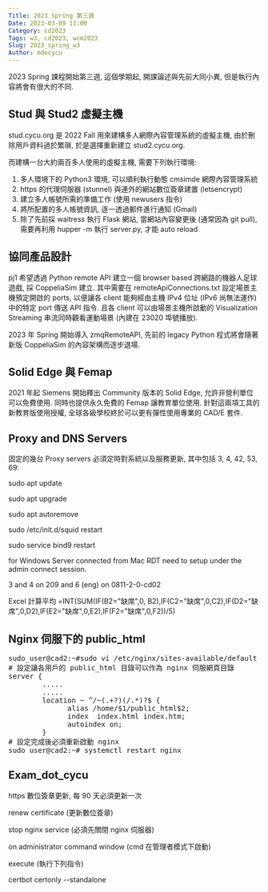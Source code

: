 ```yaml
---
Title: 2023 Spring 第三週
Date: 2023-03-09 11:00
Category: cd2023
Tags: w3, cd2023, wcm2023
Slug: 2023_spring_w3
Author: mdecycu
---
```


2023 Spring 課程開始第三週, 這個學期起, 開課論述與先前大同小異, 但是執行內容將會有很大的不同.

<!-- PELICAN_END_SUMMARY -->

Stud 與 Stud2 虛擬主機
----

stud.cycu.org 是 2022 Fall 用來建構多人網際內容管理系統的虛擬主機, 由於刪除用戶資料過於繁瑣, 於是選擇重新建立 stud2.cycu.org. 

而建構一台大約兩百多人使用的虛擬主機, 需要下列執行環境:

1. 多人環境下的 Python3 環境, 可以順利執行動態 cmsimde 網際內容管理系統
2. https 的代理伺服器 (stunnel) 與連外的網站數位簽章建置 (letsencrypt)
3. 建立多人帳號所需的準備工作 (使用 newusers 指令)
4. 將所配置的多人帳號資訊, 逐一透過郵件進行通知 (Gmail)
5. 除了先前採 waitress 執行 Flask 網站, 當網站內容變更後 (通常因為 git pull), 需要再利用 hupper -m 執行 server.py, 才能 auto reload

協同產品設計
----

pj1 希望透過 Python remote API 建立一個 browser based 跨網路的機器人足球遊戲, 採 CoppeliaSim 建立. 其中需要在 remoteApiConnections.txt 設定場景主機預定開啟的 ports, 以便讓各 client 能夠經由主機 IPv4 位址 (IPv6 尚無法運作) 中的特定 port 傳送 API 指令. 且各 client 可以由場景主機所啟動的 Visualization Streaming 串流同時觀看運動場景 (內建在 23020 埠號播放).

2023 年 Spring 開始導入 zmqRemoteAPI, 先前的 legacy Python 程式將會隨著新版 CoppeliaSim 的內容架構而逐步退場.

Solid Edge 與 Femap
----

2021 年起 Siemens 開始釋出 Community 版本的 Solid Edge, 允許非營利單位可以免費使用. 同時也提供永久免費的 Femap 讓教育單位使用. 針對這兩項工具的新教育版使用授權, 全球各級學校終於可以更有彈性使用專業的 CAD/E 套件.

Proxy and DNS Servers
----

固定的幾台 Proxy servers 必須定時對系統以及服務更新, 其中包括 3, 4, 42, 53, 69:

sudo apt update

sudo apt upgrade

sudo apt autoremove

sudo /etc/init.d/squid restart

sudo service bind9 restart

for Windows Server connected from Mac RDT need to setup under the admin connect session.

3 and 4 on 209 and 6 (eng) on 0811-2-0-cd02 

Excel 計算平均 =INT(SUM(IF(B2="缺席",0, B2),IF(C2="缺席",0,C2),IF(D2="缺席",0,D2),IF(E2="缺席",0,E2),IF(F2="缺席",0,F2))/5)

Nginx 伺服下的 public_html
----

<pre class="brush:jscript">
sudo_user@cad2:~#sudo vi /etc/nginx/sites-available/default
# 設定讓各用戶的 public_html 目錄可以作為 nginx 伺服網頁目錄
server {
        .....
        .....
        location ~ ^/~(.+?)(/.*)?$ {
              alias /home/$1/public_html$2;
              index  index.html index.htm;
              autoindex on;
        }
# 設定完成後必須重新啟動 nginx
sudo_user@cad2:~# systemctl restart nginx
</pre>

Exam_dot_cycu
----

https 數位簽章更新, 每 90 天必須更新一次

renew certificate (更新數位簽章)

stop nginx service (必須先關閉 nginx 伺服器)

on administrator command window (cmd 在管理者模式下啟動)

execute (執行下列指令)

certbot certonly --standalone

